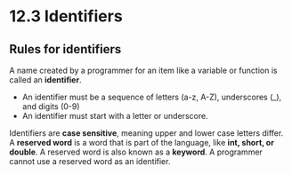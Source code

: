 # 12.3 Identifiers

## Rules for identifiers
A name created by a programmer for an item like a variable or function is called an **identifier**.   
* An identifier must be a sequence of letters (a-z, A-Z), underscores (_), and digits (0-9)
* An identifier must start with a letter or underscore.

Identifiers are **case sensitive**, meaning upper and lower case letters differ.
A **reserved word** is a word that is part of the language, like **int, short, or double**.
A reserved word is also known as a **keyword**.
A programmer cannot use a reserved word as an identifier.
